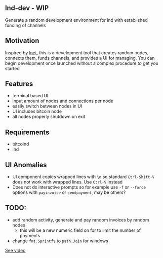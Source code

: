 ## lnd-dev - WIP

Generate a random development environment for lnd with established funding of channels

## Motivation
Inspired by [lnet](https://github.com/cdecker/lnet), this is a development tool that creates random nodes, connects them, funds channels, and provides a UI for managing.
You can begin development once launched without a complex procedure to get you started

## Features
* terminal based UI
* input amount of nodes and connections per node
* easily switch between nodes in UI
* UI includes bitcoin node
* all nodes properly shutdown on exit

## Requirements
* bitcoind
* lnd

## UI Anomalies
* UI component copies wrapped lines with `\n` so standard `Ctrl-Shift-V` does not work with wrapped lines.  Use `Ctrl-V` instead
* Does not do interactive prompts so for example use `-f` or `--force` options with `payinvoice` or `sendpayment`, may be others?

## TODO:
* add random activity, generate and pay random invoices by random nodes
  * this will be a new numeric field on for to limit the number of payments
* change `fmt.Sprintf`s to `path.Join` for windows

[See video](https://www.youtube.com/watch?v=47NPohE9WGU&feature=youtu.be)